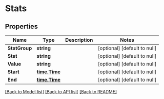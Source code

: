 # Stats

## Properties
Name | Type | Description | Notes
------------ | ------------- | ------------- | -------------
**StatGroup** | **string** |  | [optional] [default to null]
**Stat** | **string** |  | [optional] [default to null]
**Value** | **string** |  | [optional] [default to null]
**Start** | [**time.Time**](time.Time.md) |  | [optional] [default to null]
**End** | [**time.Time**](time.Time.md) |  | [optional] [default to null]

[[Back to Model list]](../README.md#documentation-for-models) [[Back to API list]](../README.md#documentation-for-api-endpoints) [[Back to README]](../README.md)


